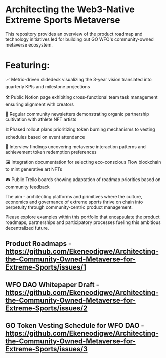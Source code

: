 # Architecting the Web3-Native Extreme Sports Metaverse 

This repository provides an overview of the product roadmap and technology initiatives led for building out GO WFO's community-owned metaverse ecosystem.

# Featuring:

📈 Metric-driven slidedeck visualizing the 3-year vision translated into quarterly KPIs and milestone projections

🛠 Public Notion page exhibiting cross-functional team task management ensuring alignment with creators

🏹 Regular community newsletters demonstrating organic partnership cultivation with athlete NFT artists

⛓️ Phased rollout plans prioritizing token burning mechanisms to vesting schedules based on event attendance 

🧠 Interview findings uncovering metaverse interaction patterns and achievement token redemption preferences

🖼 Integration documentation for selecting eco-conscious Flow blockchain to mint generative art NFTs

🎮 Public Trello boards showing adaptation of roadmap priorities based on community feedback

The aim - architecting platforms and primitives where the culture, economics and governance of extreme sports thrive on chain into perpetuity through community-centric product management.

Please explore examples within this portfolio that encapsulate the product roadmaps, partnerships and participatory processes fueling this ambitious decentralized future.
## Product Roadmaps - https://github.com/Ekeneodigwe/Architecting-the-Community-Owned-Metaverse-for-Extreme-Sports/issues/1
## WFO DAO Whitepaper Draft - https://github.com/Ekeneodigwe/Architecting-the-Community-Owned-Metaverse-for-Extreme-Sports/issues/2
## GO Token Vesting Schedule for WFO DAO - https://github.com/Ekeneodigwe/Architecting-the-Community-Owned-Metaverse-for-Extreme-Sports/issues/3
